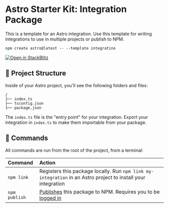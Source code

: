 # Astro Starter Kit: Integration Package

This is a template for an Astro integration. Use this template for writing integrations to use in multiple projects or publish to NPM.

```
npm create astro@latest -- --template integratino
```

[![Open in StackBlitz](https://developer.stackblitz.com/img/open_in_stackblitz.svg)](https://stackblitz.com/github/withastro/astro/tree/latest/examples/integration)


## 🚀 Project Structure

Inside of your Astro project, you'll see the following folders and files:

```
/
├── index.ts
├── tsconfig.json
├── package.json
```

The `index.ts` file is the "entry point" for your integration. Export your integration in `index.ts` to make them importable from your package.

## 🧞 Commands
All commands are run from the root of the project, from a terminal:

| Command                | Action                                           |
| :--------------------- | :----------------------------------------------- |
| `npm link`              | Registers this package locally. Run `npm link my-integration` in an Astro project to install your integration
| `npm publish` | [Publishes](https://docs.npmjs.com/creating-and-publishing-unscoped-public-packages#publishing-unscoped-public-packages) this package to NPM. Requires you to be [logged in](https://docs.npmjs.com/cli/v8/commands/npm-adduser)
